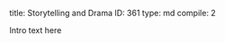 title:          Storytelling and Drama
ID:             361
type:           md
compile:        2


Intro text here